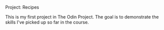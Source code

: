 Project: Recipes

This is my first project in The Odin Project. The goal is to demonstrate the skills I've picked up so far in the course.